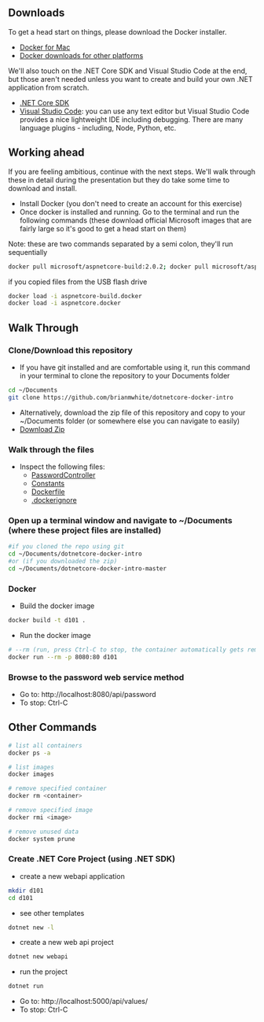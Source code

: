 ## Downloads

To get a head start on things, please download the Docker installer.

- [Docker for Mac](https://store.docker.com/editions/community/docker-ce-desktop-mac)
- [Docker downloads for other platforms](https://www.docker.com/community-edition#/download)

We'll also touch on the .NET Core SDK and Visual Studio Code at the end, but those aren't needed unless you want to create and build your own .NET application from scratch.

- [.NET Core SDK](https://www.microsoft.com/net/core#macos)
- [Visual Studio Code](https://code.visualstudio.com): you can use any text editor but Visual Studio Code provides a nice lightweight IDE including debugging. There are many language plugins - including, Node, Python, etc.

## Working ahead

If you are feeling ambitious, continue with the next steps. We'll walk through these in detail during the presentation but they do take some time to download and install. 
- Install Docker (you don't need to create an account for this exercise)
- Once docker is installed and running. Go to the terminal and run the following commands (these download official Microsoft images that are fairly large so it's good to get a head start on them)

Note: these are two commands separated by a semi colon, they'll run sequentially
```bash
docker pull microsoft/aspnetcore-build:2.0.2; docker pull microsoft/aspnetcore:2.0.0
```
if you copied files from the USB flash drive
```bash
docker load -i aspnetcore-build.docker
docker load -i aspnetcore.docker
```

## Walk Through
### Clone/Download this repository
* If you have git installed and are comfortable using it, run this command in your terminal to clone the repository to your Documents folder
```bash
cd ~/Documents
git clone https://github.com/brianmwhite/dotnetcore-docker-intro
```
* Alternatively, download the zip file of this repository and copy to your ~/Documents folder (or somewhere else you can navigate to easily)
* [Download Zip](https://github.com/brianmwhite/dotnetcore-docker-intro/archive/master.zip)

### Walk through the files
* Inspect the following files:
  * [PasswordController](https://github.com/brianmwhite/dotnetcore-docker-intro/blob/master/Controllers/PasswordController.cs)
  * [Constants](https://github.com/brianmwhite/dotnetcore-docker-intro/blob/master/Controllers/Constants.cs)
  * [Dockerfile](https://github.com/brianmwhite/dotnetcore-docker-intro/blob/master/Dockerfile)
  * [.dockerignore](https://github.com/brianmwhite/dotnetcore-docker-intro/blob/master/.dockerignore)

### Open up a terminal window and navigate to ~/Documents (where these project files are installed)
```bash
#if you cloned the repo using git
cd ~/Documents/dotnetcore-docker-intro
#or (if you downloaded the zip)
cd ~/Documents/dotnetcore-docker-intro-master
```

### Docker
* Build the docker image
```bash
docker build -t d101 .
```
* Run the docker image
```bash
# --rm (run, press Ctrl-C to stop, the container automatically gets removed) or -d (run in the background)
docker run --rm -p 8080:80 d101
```

### Browse to the password web service method
* Go to: http://localhost:8080/api/password
* To stop: Ctrl-C

## Other Commands ##
```bash
# list all containers
docker ps -a

# list images
docker images

# remove specified container
docker rm <container>

# remove specified image
docker rmi <image>

# remove unused data
docker system prune
```

### Create .NET Core Project (using .NET SDK) 

* create a new webapi application
```bash
mkdir d101
cd d101
```
* see other templates
```bash
dotnet new -l
```
* create a new web api project
```bash
dotnet new webapi
```
* run the project
```bash
dotnet run
```
* Go to: http://localhost:5000/api/values/
* To stop: Ctrl-C
